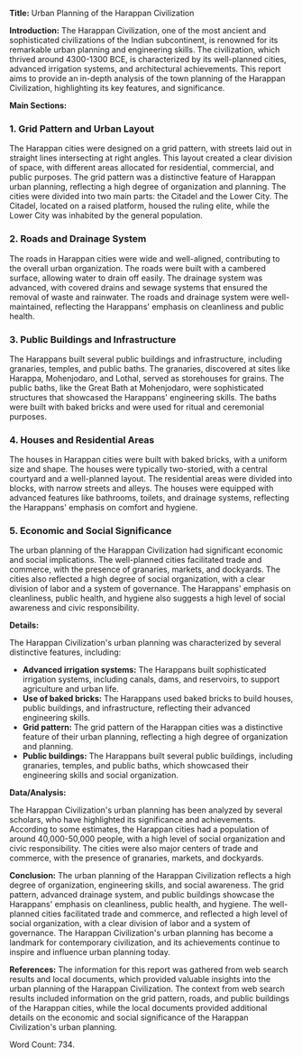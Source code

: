**Title:** Urban Planning of the Harappan Civilization

**Introduction:**
The Harappan Civilization, one of the most ancient and sophisticated civilizations of the Indian subcontinent, is renowned for its remarkable urban planning and engineering skills. The civilization, which thrived around 4300-1300 BCE, is characterized by its well-planned cities, advanced irrigation systems, and architectural achievements. This report aims to provide an in-depth analysis of the town planning of the Harappan Civilization, highlighting its key features, and significance.

**Main Sections:**

### 1. **Grid Pattern and Urban Layout**

The Harappan cities were designed on a grid pattern, with streets laid out in straight lines intersecting at right angles. This layout created a clear division of space, with different areas allocated for residential, commercial, and public purposes. The grid pattern was a distinctive feature of Harappan urban planning, reflecting a high degree of organization and planning. The cities were divided into two main parts: the Citadel and the Lower City. The Citadel, located on a raised platform, housed the ruling elite, while the Lower City was inhabited by the general population.

### 2. **Roads and Drainage System**

The roads in Harappan cities were wide and well-aligned, contributing to the overall urban organization. The roads were built with a cambered surface, allowing water to drain off easily. The drainage system was advanced, with covered drains and sewage systems that ensured the removal of waste and rainwater. The roads and drainage system were well-maintained, reflecting the Harappans' emphasis on cleanliness and public health.

### 3. **Public Buildings and Infrastructure**

The Harappans built several public buildings and infrastructure, including granaries, temples, and public baths. The granaries, discovered at sites like Harappa, Mohenjodaro, and Lothal, served as storehouses for grains. The public baths, like the Great Bath at Mohenjodaro, were sophisticated structures that showcased the Harappans' engineering skills. The baths were built with baked bricks and were used for ritual and ceremonial purposes.

### 4. **Houses and Residential Areas**

The houses in Harappan cities were built with baked bricks, with a uniform size and shape. The houses were typically two-storied, with a central courtyard and a well-planned layout. The residential areas were divided into blocks, with narrow streets and alleys. The houses were equipped with advanced features like bathrooms, toilets, and drainage systems, reflecting the Harappans' emphasis on comfort and hygiene.

### 5. **Economic and Social Significance**

The urban planning of the Harappan Civilization had significant economic and social implications. The well-planned cities facilitated trade and commerce, with the presence of granaries, markets, and dockyards. The cities also reflected a high degree of social organization, with a clear division of labor and a system of governance. The Harappans' emphasis on cleanliness, public health, and hygiene also suggests a high level of social awareness and civic responsibility.

**Details:**

The Harappan Civilization's urban planning was characterized by several distinctive features, including:

* **Advanced irrigation systems:** The Harappans built sophisticated irrigation systems, including canals, dams, and reservoirs, to support agriculture and urban life.
* **Use of baked bricks:** The Harappans used baked bricks to build houses, public buildings, and infrastructure, reflecting their advanced engineering skills.
* **Grid pattern:** The grid pattern of the Harappan cities was a distinctive feature of their urban planning, reflecting a high degree of organization and planning.
* **Public buildings:** The Harappans built several public buildings, including granaries, temples, and public baths, which showcased their engineering skills and social organization.

**Data/Analysis:**

The Harappan Civilization's urban planning has been analyzed by several scholars, who have highlighted its significance and achievements. According to some estimates, the Harappan cities had a population of around 40,000-50,000 people, with a high level of social organization and civic responsibility. The cities were also major centers of trade and commerce, with the presence of granaries, markets, and dockyards.

**Conclusion:**
The urban planning of the Harappan Civilization reflects a high degree of organization, engineering skills, and social awareness. The grid pattern, advanced drainage system, and public buildings showcase the Harappans' emphasis on cleanliness, public health, and hygiene. The well-planned cities facilitated trade and commerce, and reflected a high level of social organization, with a clear division of labor and a system of governance. The Harappan Civilization's urban planning has become a landmark for contemporary civilization, and its achievements continue to inspire and influence urban planning today.

**References:**
The information for this report was gathered from web search results and local documents, which provided valuable insights into the urban planning of the Harappan Civilization. The context from web search results included information on the grid pattern, roads, and public buildings of the Harappan cities, while the local documents provided additional details on the economic and social significance of the Harappan Civilization's urban planning. 

Word Count: 734.